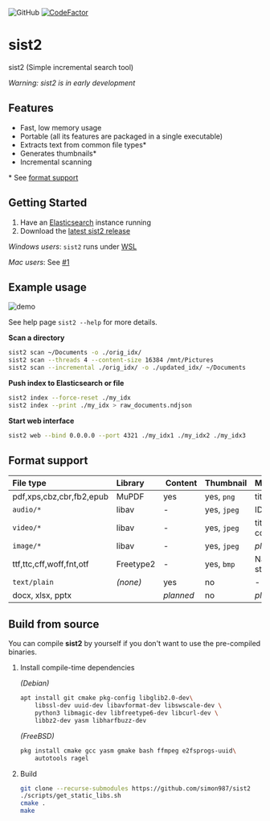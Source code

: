 ![GitHub](https://img.shields.io/github/license/simon987/sist2.svg)
[![CodeFactor](https://www.codefactor.io/repository/github/simon987/sist2/badge?s=05daa325188aac4eae32c786f3d9cf4e0593f822)](https://www.codefactor.io/repository/github/simon987/sist2)

# sist2

sist2 (Simple incremental search tool)

*Warning: sist2 is in early development*

## Features

* Fast, low memory usage
* Portable (all its features are packaged in a single executable)
* Extracts text from common file types\*
* Generates thumbnails\*
* Incremental scanning


\* See [format support](#format-support)

## Getting Started

1. Have an [Elasticsearch](https://www.elastic.co/downloads/elasticsearch) instance running
1. Download the [latest sist2 release](https://github.com/simon987/sist2/releases)

*Windows users*: `sist2` runs under [WSL](https://en.wikipedia.org/wiki/Windows_Subsystem_for_Linux)

*Mac users*: See [#1](https://github.com/simon987/sist2/issues/1)


## Example usage

![demo](demo.gif)

See help page `sist2 --help` for more details.

**Scan a directory**
```bash
sist2 scan ~/Documents -o ./orig_idx/
sist2 scan --threads 4 --content-size 16384 /mnt/Pictures
sist2 scan --incremental ./orig_idx/ -o ./updated_idx/ ~/Documents
```

**Push index to Elasticsearch or file**
```bash
sist2 index --force-reset ./my_idx
sist2 index --print ./my_idx > raw_documents.ndjson
```

**Start web interface**
```bash
sist2 web --bind 0.0.0.0 --port 4321 ./my_idx1 ./my_idx2 ./my_idx3
```

## Format support

File type | Library | Content | Thumbnail | Metadata
:---|:---|:---|:---|:---
pdf,xps,cbz,cbr,fb2,epub | MuPDF | yes | yes, `png` | title |
`audio/*` | libav | - | yes, `jpeg` | ID3 tags |
`video/*` | libav | - | yes, `jpeg` | title, comment |
`image/*` | libav | - | yes, `jpeg` | *planned* |
ttf,ttc,cff,woff,fnt,otf | Freetype2 | - | yes, `bmp` | Name & style |
`text/plain` | *(none)* | yes | no | - |
docx, xlsx, pptx |  | *planned* | no | *planned* |




## Build from source

You can compile **sist2** by yourself if you don't want to use the pre-compiled
binaries.

1. Install compile-time dependencies

    *(Debian)*
    ```bash
    apt install git cmake pkg-config libglib2.0-dev\
        libssl-dev uuid-dev libavformat-dev libswscale-dev \
        python3 libmagic-dev libfreetype6-dev libcurl-dev \
        libbz2-dev yasm libharfbuzz-dev
   ```
    *(FreeBSD)*
    ```bash
   pkg install cmake gcc yasm gmake bash ffmpeg e2fsprogs-uuid\
        autotools ragel
   ```

2. Build
    ```bash
    git clone --recurse-submodules https://github.com/simon987/sist2
    ./scripts/get_static_libs.sh
    cmake .
    make
    ```